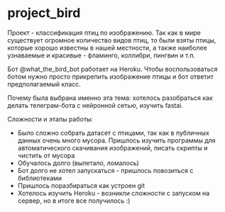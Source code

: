 # project_bird
Проект - классификация птиц по изображению. Так как в мире существует огромное количество видов птиц, то были взяты птицы, которые хорошо известны в нашей местности, а также наиболее узнаваемые и красивые - фламинго, коллибри, пингвин и т.п. 

Бот @what_the_bird_bot работает на Heroku. Чтобы воспользоваться ботом нужно просто прикрепить изображение птицы и бот ответит предполагаемый класс. 

Почему была выбрана именно эта тема: хотелось разобраться как делать телеграм-бота с нейронной сетью, изучить fastai.

Сложности и этапы работы:
- Было сложно собрать датасет с птицами, так как в публичныx данных очень много мусора. Пришлось изучить программы для автоматического скачивания изображений, писать скрипты и чистить от мусора
- Обучалось долго (вылетало, ломалось)
- Бот долго не хотел запускаться - пришлось повозиться с библиотеками
 - Пришлось поразбираться как устроен git
 - Хотелось изучить Heroku - возникли сложности с запуском на сервер, но в итоге все получилось :)
